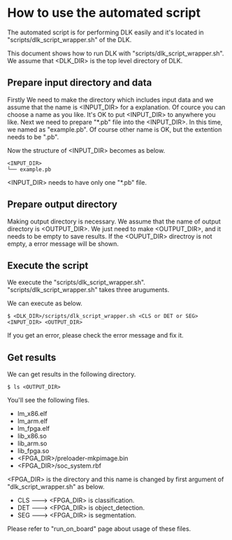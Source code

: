 # How to use the automated script

The automated script is for performing DLK easily and it's located in "scripts/dlk_script_wrapper.sh" of the DLK.

This document shows how to run DLK with "scripts/dlk_script_wrapper.sh".
We assume that <DLK_DIR> is the top level directory of DLK.


## Prepare input directory and data

Firstly We need to make the directory which includes input data and we assume that the name is <INPUT_DIR> for a explanation.
Of cource you can choose a name as you like. 
It's OK to put <INPUT_DIR> to anywhere you like.
Next we need to prepare "*.pb" file into the <INPUT_DIR>. 
In this time, we named as "example.pb".
Of course other name is OK, but the extention needs to be ".pb".

Now the structure of <INPUT_DIR> becomes as below.

    <INPUT_DIR>
    └── example.pb

<INPUT_DIR> needs to have only one "*.pb" file.

## Prepare output directory

Making output directory is necessary.
We assume that the name of output directory is <OUTPUT_DIR>.
We just need to make <OUTPUT_DIR>, and it needs to be empty to save results.
If the <OUPUT_DIR> directroy is not empty, a error message will be shown.

## Execute the script


We execute the "scripts/dlk_script_wrapper.sh".
"scripts/dlk_script_wrapper.sh" takes three aruguments.

We can execute as below. 

    $ <DLK_DIR>/scripts/dlk_script_wrapper.sh <CLS or DET or SEG> <INPUT_DIR> <OUTPUT_DIR>

If you get an error, please check the error message and fix it.

## Get results

We can get results in the following directory.

    $ ls <OUTPUT_DIR>

You'll see the following files.

* lm_x86.elf
* lm_arm.elf
* lm_fpga.elf
* lib_x86.so
* lib_arm.so
* lib_fpga.so
* <FPGA_DIR>/preloader-mkpimage.bin
* <FPGA_DIR>/soc_system.rbf

<FPGA_DIR> is the directory and this name is changed by first argument of "dlk_script_wrapper.sh" as below.
* CLS ---> <FPGA_DIR> is classification.
* DET ---> <FPGA_DIR> is object_detection.
* SEG ---> <FPGA_DIR> is segmentation.

Please refer to "run_on_board" page about usage of these files.

